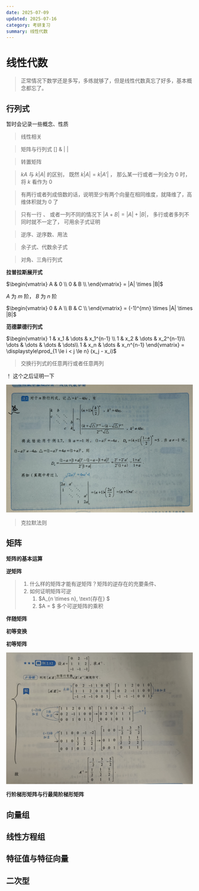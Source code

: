 ```yaml
---
date: 2025-07-09
updated: 2025-07-16
category: 考研复习
summary: 线性代数
---
```

# 线性代数

> 正常情况下数学还是多写，多练就够了，但是线性代数真忘了好多，基本概念都忘了。

## 行列式

暂时会记录一些概念、性质

> 线性相关

> 矩阵与行列式    []    &  | |

> 转置矩阵

> $kA$  与  $k|A|$   的区别， 既然  $k|A| = k|A'|$ ，  那么某一行或者一列全为 0 时，将 $k$ 看作为 0 

> 有两行或者列成倍数的话，说明至少有两个向量在相同维度，就降维了，高维体积就为 0 了

> 只有一行 、 或者一列不同的情况下  $|A + B| = |A| + |B|$， 多行或者多列不同时就不一定了， 可用余子式证明

> 逆序、逆序数、用法

> 余子式、代数余子式

> 对角、三角行列式   



**拉普拉斯展开式**



$\begin{vmatrix} A & 0 \\ 0 & B \\ \end{vmatrix} = |A| \times |B|$



$A$ 为 $m$ 阶， $B$ 为 $n$ 阶

$\begin{vmatrix} 0 & A \\ B & C \\ \end{vmatrix} = (-1)^{mn} \times |A| \times |B|$



**范德蒙德行列式**



$\begin{vmatrix} 1 & x_1 & \dots & x_1^{n-1}  \\ 1 & x_2 & \dots & x_2^{n-1}\\ \dots & \dots & \dots & \dots\\ 1 & x_n & \dots & x_n^{n-1} \end{vmatrix} = \displaystyle\prod_{1 \le i < j \le n} (x_j - x_i)$



> 交换行列式的任意两行或者任意两列



！ 这个之后证明一下

![线代t1](./../../public/assets/线代t1.png)



> 克拉默法则





## 矩阵



**矩阵的基本运算**



**逆矩阵**

> 1. 什么样的矩阵才能有逆矩阵？矩阵的逆存在的充要条件、
> 2. 如何证明矩阵可逆
>     1.  $A_{n \times n}, \text{存在} $
>     2. $A = $ 多个可逆矩阵的乘积



**伴随矩阵**





**初等变换**



**初等矩阵**

![逆矩阵](./../../public/assets/逆矩阵.jpg)



**行阶梯形矩阵与行最简阶梯形矩阵**





## 向量组





## 线性方程组





## 特征值与特征向量







## 二次型




